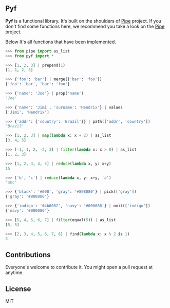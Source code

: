 Pyf
---

**Pyf** is a functional library. It's built on the shoulders of [Pipe](https://github.com/JulienPalard/Pipe) project.
If you don't find some functions here, we recommend you take a look on the [Pipe](https://github.com/JulienPalard/Pipe) project.

Below It's all functions that have been implemented.


```python
>>> from pipe import as_list
>>> from pyf import *

>>> [1, 2, 3] | prepend(1)
[1, 1, 2, 3]

>>> {'foo': 'bar'} | merge({'bar': 'foo'})
{'foo': 'bar', 'bar': 'foo'}

>>> {'name': 'Joe'} | prop('name')
'Joe'

>>> {'name': 'Jimi', 'surname': 'Hendrix'} | values
['Jimi', 'Hendrix']

>>> {'addr': {'country': 'Brazil'}} | path(['addr', 'country'])
'Brazil'

>>> [1, 2, 3] | map(lambda x: x + 2) | as_list
[3, 4, 5]

>>> [-1, 1, 2, -2, 3] | filter(lambda x: x > 0) | as_list
[1, 2, 3]

>>> [1, 2, 3, 4, 5] | reduce(lambda x, y: x+y)
15

>>> ['b', 'c'] | reduce(lambda x, y: x+y, 'a')
'abc'

>>> {'black': '#000', 'gray': '#808080'} | pick(['gray'])
{'gray': '#808080'}

>>> {'indigo': '#4b0082', 'navy': '#000080'} | omit(['indigo'])
{'navy': '#000080'}

>>> [5, 4, 5, 6, 7] | filter(equal(5)) | as_list
[5, 5]

>>> [2, 3, 4, 5, 6, 7, 8] | find(lambda x: x % 2 is 1)
3

```

Contributions
-------------

Everyone's welcome to contribute it. You might open a pull request at anytime.

License
-------

MIT
